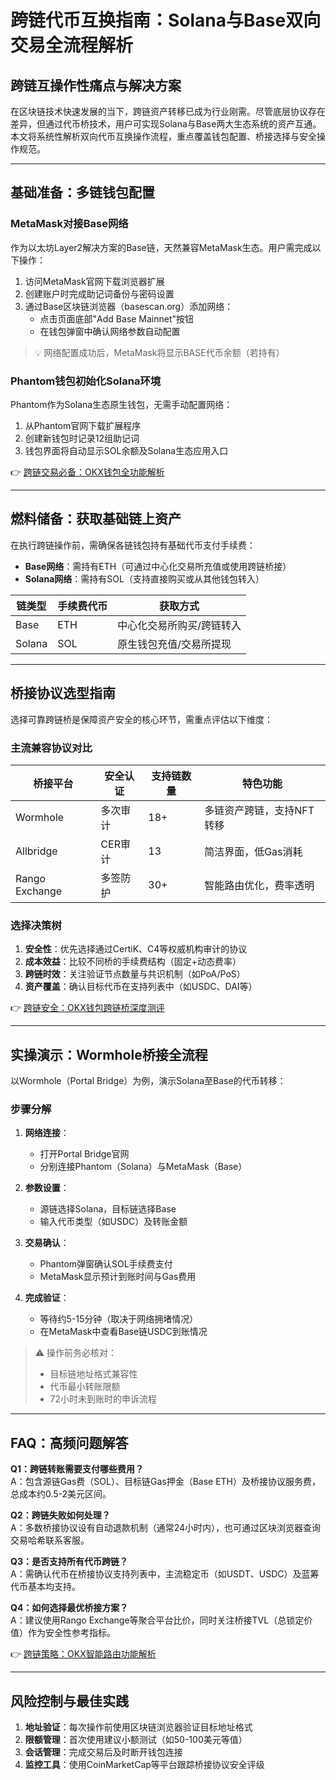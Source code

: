 # 跨链代币互换指南：Solana与Base双向交易全流程解析

## 跨链互操作性痛点与解决方案
在区块链技术快速发展的当下，跨链资产转移已成为行业刚需。尽管底层协议存在差异，但通过代币桥技术，用户可实现Solana与Base两大生态系统的资产互通。本文将系统性解析双向代币互换操作流程，重点覆盖钱包配置、桥接选择与安全操作规范。

---

## 基础准备：多链钱包配置

### MetaMask对接Base网络
作为以太坊Layer2解决方案的Base链，天然兼容MetaMask生态。用户需完成以下操作：
1. 访问MetaMask官网下载浏览器扩展
2. 创建账户时完成助记词备份与密码设置
3. 通过Base区块链浏览器（basescan.org）添加网络：
   - 点击页面底部"Add Base Mainnet"按钮
   - 在钱包弹窗中确认网络参数自动配置

> 💡 网络配置成功后，MetaMask将显示BASE代币余额（若持有）

### Phantom钱包初始化Solana环境
Phantom作为Solana生态原生钱包，无需手动配置网络：
1. 从Phantom官网下载扩展程序
2. 创建新钱包时记录12组助记词
3. 钱包界面将自动显示SOL余额及Solana生态应用入口

👉 [跨链交易必备：OKX钱包全功能解析](https://bit.ly/okx_welcome)

---

## 燃料储备：获取基础链上资产
在执行跨链操作前，需确保各链钱包持有基础代币支付手续费：
- **Base网络**：需持有ETH（可通过中心化交易所充值或使用跨链桥接）
- **Solana网络**：需持有SOL（支持直接购买或从其他钱包转入）

| 链类型 | 手续费代币 | 获取方式                  |
|--------|------------|---------------------------|
| Base   | ETH        | 中心化交易所购买/跨链转入 |
| Solana | SOL        | 原生钱包充值/交易所提现   |

---

## 桥接协议选型指南
选择可靠跨链桥是保障资产安全的核心环节，需重点评估以下维度：

### 主流兼容协议对比
| 桥接平台      | 安全认证 | 支持链数量 | 特色功能                 |
|---------------|----------|------------|--------------------------|
| Wormhole      | 多次审计 | 18+        | 多链资产跨链，支持NFT转移|
| Allbridge     | CER审计  | 13         | 简洁界面，低Gas消耗      |
| Rango Exchange| 多签防护 | 30+        | 智能路由优化，费率透明   |

### 选择决策树
1. **安全性**：优先选择通过CertiK、C4等权威机构审计的协议
2. **成本效益**：比较不同桥的手续费结构（固定+动态费率）
3. **跨链时效**：关注验证节点数量与共识机制（如PoA/PoS）
4. **资产覆盖**：确认目标代币在支持列表中（如USDC、DAI等）

👉 [跨链安全：OKX钱包跨链桥深度测评](https://bit.ly/okx_welcome)

---

## 实操演示：Wormhole桥接全流程
以Wormhole（Portal Bridge）为例，演示Solana至Base的代币转移：

### 步骤分解
1. **网络连接**：
   - 打开Portal Bridge官网
   - 分别连接Phantom（Solana）与MetaMask（Base）

2. **参数设置**：
   - 源链选择Solana，目标链选择Base
   - 输入代币类型（如USDC）及转账金额

3. **交易确认**：
   - Phantom弹窗确认SOL手续费支付
   - MetaMask显示预计到账时间与Gas费用

4. **完成验证**：
   - 等待约5-15分钟（取决于网络拥堵情况）
   - 在MetaMask中查看Base链USDC到账情况

> ⚠️ 操作前务必核对：
> - 目标链地址格式兼容性
> - 代币最小转账限额
> - 72小时未到账时的申诉流程

---

## FAQ：高频问题解答
**Q1：跨链转账需要支付哪些费用？**  
A：包含源链Gas费（SOL）、目标链Gas押金（Base ETH）及桥接协议服务费，总成本约0.5-2美元区间。

**Q2：跨链失败如何处理？**  
A：多数桥接协议设有自动退款机制（通常24小时内），也可通过区块浏览器查询交易哈希联系客服。

**Q3：是否支持所有代币跨链？**  
A：需确认代币在桥接协议支持列表中，主流稳定币（如USDT、USDC）及蓝筹代币基本均支持。

**Q4：如何选择最优桥接方案？**  
A：建议使用Rango Exchange等聚合平台比价，同时关注桥接TVL（总锁定价值）作为安全性参考指标。

👉 [跨链策略：OKX智能路由功能解析](https://bit.ly/okx_welcome)

---

## 风险控制与最佳实践
1. **地址验证**：每次操作前使用区块链浏览器验证目标地址格式
2. **限额管理**：首次使用建议小额测试（如50-100美元等值）
3. **会话管理**：完成交易后及时断开钱包连接
4. **监控工具**：使用CoinMarketCap等平台跟踪桥接协议安全评级
